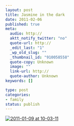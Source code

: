 ```yaml
--- 
layout: post
title: Jasmine in the dark
date: 2011-02-06
published: true
meta: 
  audio: http://
  aktt_notify_twitter: "no"
  quote-url: http://
  _edit_last: "1"
  _wp_old_slug: ""
  _thumbnail_id: "910058558"
  quote-copy: Unknown
  image: ""
  link-url: http://
  quote-author: Unknown
keywords: []

type: post
categories: 
- family
status: publish
---
```



[![](http://media.eick.us/2011/02/2011-01-09-at-10-03-11-200x300.jpg "2011-01-09 at 10-03-11")](http://media.eick.us/2011/02/2011-01-09-at-10-03-11.jpg)
